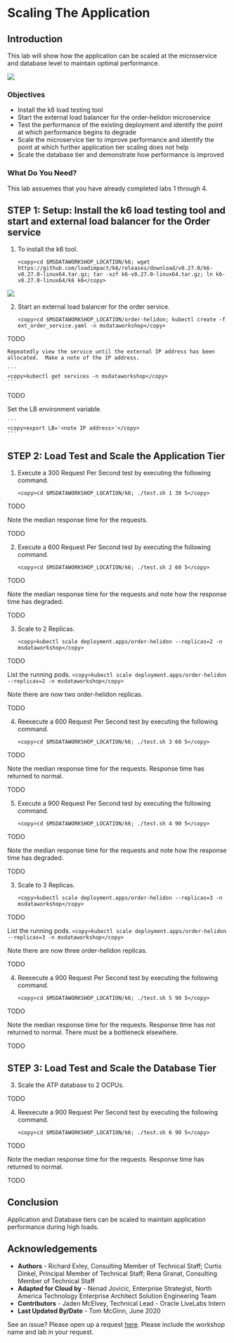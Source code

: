 # Scaling The Application
## Introduction

This lab will show how the application can be scaled at the microservice and database level to maintain optimal performance.

![](images/veggie-dash-app-arch.png " ")

### Objectives
-   Install the k6 load testing tool
-   Start the external load balancer for the order-helidon microservice
-   Test the performance of the existing deployment and identify the point at which performance begins to degrade
-   Scale the microservice tier to improve performance and identify the point at which further application tier scaling does not help
-   Scale the database tier and demonstrate how performance is improved

### What Do You Need?

This lab assuemes that you have already completed labs 1 through 4.

## **STEP 1**: Setup: Install the k6 load testing tool and start and external load balancer for the Order service

1. To install the k6 tool.

    ```
    <copy>cd $MSDATAWORKSHOP_LOCATION/k6; wget https://github.com/loadimpact/k6/releases/download/v0.27.0/k6-v0.27.0-linux64.tar.gz; tar -xzf k6-v0.27.0-linux64.tar.gz; ln k6-v0.27.0-linux64/k6 k6</copy>
    ```

![](images/veggie-dash-app-arch.png " ")

2. Start an external load balancer for the order service.

    ```
    <copy>cd $MSDATAWORKSHOP_LOCATION/order-helidon; kubectl create -f ext_order_service.yaml -n msdataworkshop</copy>
    ```
TODO

    Repeatedly view the service until the external IP address has been allocated.  Make a note of the IP address.

    ```
    <copy>kubectl get services -n msdataworkshop</copy>
    ```

TODO

   Set the LB environment variable.

    ```
    <copy>export LB='<note IP address>'</copy>
    ```

## **STEP 2**: Load Test and Scale the Application Tier

1. Execute a 300 Request Per Second test by executing the following command.
    ```
    <copy>cd $MSDATAWORKSHOP_LOCATION/k6; ./test.sh 1 30 5</copy>
    ```

TODO

   Note the median response time for the requests.

TODO

2. Execute a 600 Request Per Second test by executing the following command.
    ```
    <copy>cd $MSDATAWORKSHOP_LOCATION/k6; ./test.sh 2 60 5</copy>
    ```

TODO

   Note the median response time for the requests and note how the response time has degraded.

TODO

3. Scale to 2 Replicas.
    ```
    <copy>kubectl scale deployment.apps/order-helidon --replicas=2 -n msdataworkshop</copy>
    ```

TODO

   List the running pods.
    ```
    <copy>kubectl scale deployment.apps/order-helidon --replicas=2 -n msdataworkshop</copy>
    ```

   Note there are now two order-helidon replicas.

TODO

4. Reexecute a 600 Request Per Second test by executing the following command.
    ```
    <copy>cd $MSDATAWORKSHOP_LOCATION/k6; ./test.sh 3 60 5</copy>
    ```

TODO

   Note the median response time for the requests.  Response time has returned to normal.

TODO

5. Execute a 900 Request Per Second test by executing the following command.
    ```
    <copy>cd $MSDATAWORKSHOP_LOCATION/k6; ./test.sh 4 90 5</copy>
    ```

TODO

   Note the median response time for the requests and note how the response time has degraded.

TODO

3. Scale to 3 Replicas.
    ```
    <copy>kubectl scale deployment.apps/order-helidon --replicas=3 -n msdataworkshop</copy>
    ```

TODO

   List the running pods.
    ```
    <copy>kubectl scale deployment.apps/order-helidon --replicas=3 -n msdataworkshop</copy>
    ```

   Note there are now three order-helidon replicas.

TODO

4. Reexecute a 900 Request Per Second test by executing the following command.
    ```
    <copy>cd $MSDATAWORKSHOP_LOCATION/k6; ./test.sh 5 90 5</copy>
    ```

TODO

   Note the median response time for the requests.  Response time has not returned to normal.  There must be a bottleneck elsewhere.

TODO

## **STEP 3**: Load Test and Scale the Database Tier

3. Scale the ATP database to 2 OCPUs.

TODO

4. Reexecute a 900 Request Per Second test by executing the following command.
    ```
    <copy>cd $MSDATAWORKSHOP_LOCATION/k6; ./test.sh 6 90 5</copy>
    ```

TODO

   Note the median response time for the requests.  Response time has returned to normal.

TODO

## Conclusion

Application and Database tiers can be scaled to maintain application performance during high loads.

## Acknowledgements
* **Authors** - Richard Exley, Consulting Member of Technical Staff; Curtis Dinkel, Principal Member of Technical Staff; Rena Granat, Consulting Member of Technical Staff
* **Adapted for Cloud by** -  Nenad Jovicic, Enterprise Strategist, North America Technology Enterprise Architect Solution Engineering Team
* **Contributors** - Jaden McElvey, Technical Lead - Oracle LiveLabs Intern
* **Last Updated By/Date** - Tom McGinn, June 2020

See an issue?  Please open up a request [here](https://github.com/oracle/learning-library/issues).   Please include the workshop name and lab in your request.
